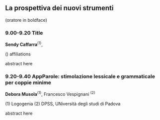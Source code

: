 ##   La prospettiva dei nuovi strumenti
(oratore in boldface)

### 9.00-9.20 Title
**Sendy Caffarra**<sup>(1)</sup>,  

()  affiliations 

abstract here 


### 9.20-9.40 AppParole: stimolazione lessicale e grammaticale per coppie minime 
**Debora Musola**<sup>(1)</sup>, Francesco Vespignani <sup>(2)</sup>

(1) Logogenia
(2) DPSS, UNiversità degli studi di Padova

abstract here


